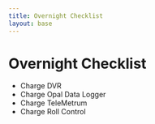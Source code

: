 ```yaml
---
title: Overnight Checklist
layout: base
---
```



# Overnight Checklist

 - Charge DVR
 - Charge Opal Data Logger
 - Charge TeleMetrum
 - Charge Roll Control

